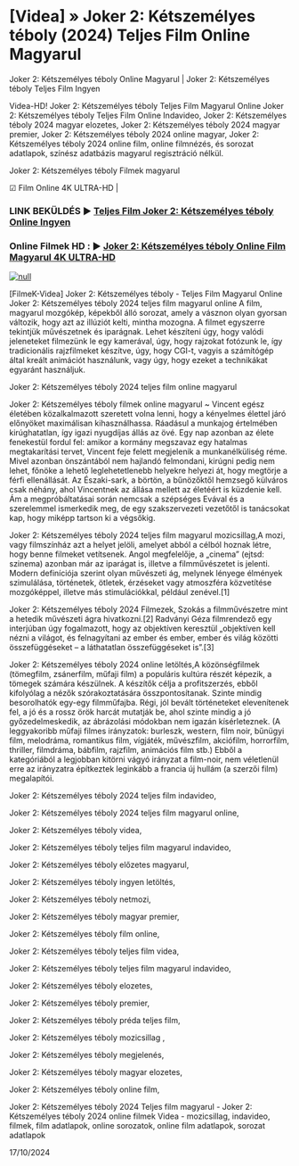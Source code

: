 # [Videa] » Joker 2: Kétszemélyes téboly (2024) Teljes Film Online Magyarul

Joker 2: Kétszemélyes téboly Online Magyarul | Joker 2: Kétszemélyes téboly Teljes Film Ingyen

Videa-HD! Joker 2: Kétszemélyes téboly Teljes Film Magyarul Online Joker 2: Kétszemélyes téboly Teljes Film Online Indavideo, Joker 2: Kétszemélyes téboly 2024 magyar elozetes, Joker 2: Kétszemélyes téboly 2024 magyar premier, Joker 2: Kétszemélyes téboly 2024 online magyar, Joker 2: Kétszemélyes téboly 2024 online film, online filmnézés, és sorozat adatlapok, színész adatbázis magyarul regisztráció nélkül.

Joker 2: Kétszemélyes téboly Filmek magyarul

☑ Film Online 4K ULTRA-HD |

### LINK BEKÜLDÉS ▶️ [Teljes Film Joker 2: Kétszemélyes téboly Online Ingyen](https://t.co/RThVJ8GmDL)

### Online Filmek HD : ▶️ [Joker 2: Kétszemélyes téboly Online Film Magyarul 4K ULTRA-HD](https://t.co/RThVJ8GmDL)

[![null](https://static.wixstatic.com/media/855a25_043b5abeb4ae4d35ac003198e7fe56ed~mv2.gif)](https://t.co/RThVJ8GmDL)

[FilmeK-Videa] Joker 2: Kétszemélyes téboly - Teljes Film Magyarul Online Joker 2: Kétszemélyes téboly 2024 teljes film magyarul online A film, magyarul mozgókép, képekből álló sorozat, amely a vásznon olyan gyorsan változik, hogy azt az illúziót kelti, mintha mozogna. A filmet egyszerre tekintjük művészetnek és iparágnak. Lehet készíteni úgy, hogy valódi jeleneteket filmezünk le egy kamerával, úgy, hogy rajzokat fotózunk le, így tradicionális rajzfilmeket készítve, úgy, hogy CGI-t, vagyis a számítógép által kreált animációt használunk, vagy úgy, hogy ezeket a technikákat egyaránt használjuk.

Joker 2: Kétszemélyes téboly 2024 teljes film online magyarul

Joker 2: Kétszemélyes téboly filmek online magyarul ~ Vincent egész életében közalkalmazott szeretett volna lenni, hogy a kényelmes élettel járó előnyöket maximálisan kihasználhassa. Ráadásul a munkajog értelmében kirúghatatlan, így igazi nyugdíjas állás az övé. Egy nap azonban az élete fenekestül fordul fel: amikor a kormány megszavaz egy hatalmas megtakarítási tervet, Vincent feje felett megjelenik a munkanélküliség réme. Mivel azonban önszántából nem hajlandó felmondani, kirúgni pedig nem lehet, főnöke a lehető leglehetetlenebb helyekre helyezi át, hogy megtörje a férfi ellenállását. Az Északi-sark, a börtön, a bűnözőktől hemzsegő külváros csak néhány, ahol Vincentnek az állása mellett az életéért is küzdenie kell. Ám a megpróbáltatásai során nemcsak a szépséges Evával és a szerelemmel ismerkedik meg, de egy szakszervezeti vezetőtől is tanácsokat kap, hogy miképp tartson ki a végsőkig.

Joker 2: Kétszemélyes téboly 2024 teljes film magyarul mozicsillag,A mozi, vagy filmszínház azt a helyet jelöli, amelyet abból a célból hoznak létre, hogy benne filmeket vetítsenek. Angol megfelelője, a „cinema” (ejtsd: szinema) azonban már az iparágat is, illetve a filmművészetet is jelenti. Modern definíciója szerint olyan művészeti ág, melynek lényege élmények szimulálása, történetek, ötletek, érzéseket vagy atmoszféra közvetítése mozgóképpel, illetve más stimulációkkal, például zenével.[1]

Joker 2: Kétszemélyes téboly 2024 Filmezek, Szokás a filmművészetre mint a hetedik művészeti ágra hivatkozni.[2] Radványi Géza filmrendező egy interjúban úgy fogalmazott, hogy az objektíven keresztül „objektíven kell nézni a világot, és felnagyítani az ember és ember, ember és világ közötti összefüggéseket – a láthatatlan összefüggéseket is”.[3]

Joker 2: Kétszemélyes téboly 2024 online letöltés,A közönségfilmek (tömegfilm, zsánerfilm, műfaji film) a populáris kultúra részét képezik, a tömegek számára készülnek. A készítők célja a profitszerzés, ebből kifolyólag a nézők szórakoztatására összpontosítanak. Szinte mindig besorolhatók egy-egy filmműfajba. Régi, jól bevált történeteket elevenítenek fel, a jó és a rossz örök harcát mutatják be, ahol szinte mindig a jó győzedelmeskedik, az ábrázolási módokban nem igazán kísérleteznek. (A leggyakoribb műfaji filmes irányzatok: burleszk, western, film noir, bűnügyi film, melodráma, romantikus film, vígjáték, művészfilm, akciófilm, horrorfilm, thriller, filmdráma, bábfilm, rajzfilm, animációs film stb.) Ebből a kategóriából a legjobban kitörni vágyó irányzat a film-noir, nem véletlenül erre az irányzatra építkeztek leginkább a francia új hullám (a szerzői film) megalapítói.

Joker 2: Kétszemélyes téboly 2024 teljes film indavideo,

Joker 2: Kétszemélyes téboly 2024 teljes film magyarul online,

Joker 2: Kétszemélyes téboly videa,

Joker 2: Kétszemélyes téboly teljes film magyarul indavideo,

Joker 2: Kétszemélyes téboly előzetes magyarul,

Joker 2: Kétszemélyes téboly ingyen letöltés,

Joker 2: Kétszemélyes téboly netmozi,

Joker 2: Kétszemélyes téboly magyar premier,

Joker 2: Kétszemélyes téboly film online,

Joker 2: Kétszemélyes téboly teljes film videa,

Joker 2: Kétszemélyes téboly teljes film magyarul indavideo,

Joker 2: Kétszemélyes téboly elozetes,

Joker 2: Kétszemélyes téboly premier,

Joker 2: Kétszemélyes téboly préda teljes film,

Joker 2: Kétszemélyes téboly mozicsillag ,

Joker 2: Kétszemélyes téboly megjelenés,

Joker 2: Kétszemélyes téboly magyar elozetes,

Joker 2: Kétszemélyes téboly online film,

Joker 2: Kétszemélyes téboly 2024 Teljes film magyarul - Joker 2: Kétszemélyes téboly 2024 online filmek Videa - mozicsillag, indavideo, filmek, film adatlapok, online sorozatok, online film adatlapok, sorozat adatlapok

17/10/2024
